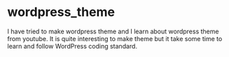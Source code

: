 # wordpress_theme
I have tried to make wordpress theme and I learn about wordpress theme from youtube. It is quite interesting to make theme but it take some time to learn and follow WordPress coding standard. 
